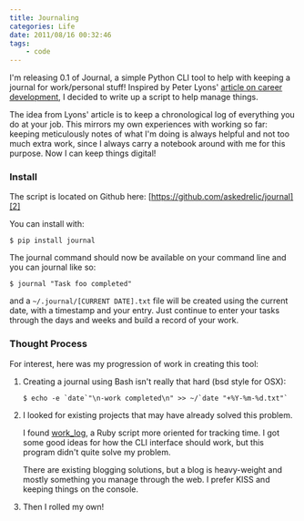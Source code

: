 ```yaml
---
title: Journaling
categories: Life
date: 2011/08/16 00:32:46
tags:
    - code
---
```


I'm releasing 0.1 of Journal, a simple Python CLI tool to help with keeping
a journal for work/personal stuff! Inspired by Peter Lyons' [article on career
development][1], I decided to write up a script to help manage things.

The idea from Lyons' article is to keep a chronological log of everything you do
at your job. This mirrors my own experiences with working so far: keeping
meticulously notes of what I'm doing is always helpful and not too much extra
work, since I always carry a notebook around with me for this purpose. Now I can
keep things digital!

### Install

The script is located on Github here: [https://github.com/askedrelic/journal][2]

You can install with:

```shell
$ pip install journal
```

The journal command should now be available on your command line and you can
journal like so:

```shell
$ journal "Task foo completed"
```

and a `~/.journal/[CURRENT DATE].txt` file will be created using the current
date, with a timestamp and your entry. Just continue to enter your tasks through
the days and weeks and build a record of your work.

### Thought Process

For interest, here was my progression of work in creating this tool:

1.  Creating a journal using Bash isn't really that hard (bsd style for OSX):

    ```shell
    $ echo -e `date`"\n-work completed\n" >> ~/`date "+%Y-%m-%d.txt"`
    ```

2.  I looked for existing projects that may have already solved this problem.

    I found [work_log][3], a Ruby script more oriented for tracking time. I got
    some good ideas for how the CLI interface should work, but this program
    didn't quite solve my problem.

    There are existing blogging solutions, but a blog is heavy-weight and mostly
    something you manage through the web. I prefer KISS and keeping things on
    the console.

3.  Then I rolled my own!

[1]: http://peterlyons.com/leveling_up.html
[2]: https://github.com/askedrelic/journal
[3]: https://github.com/fabrik42/work_log
